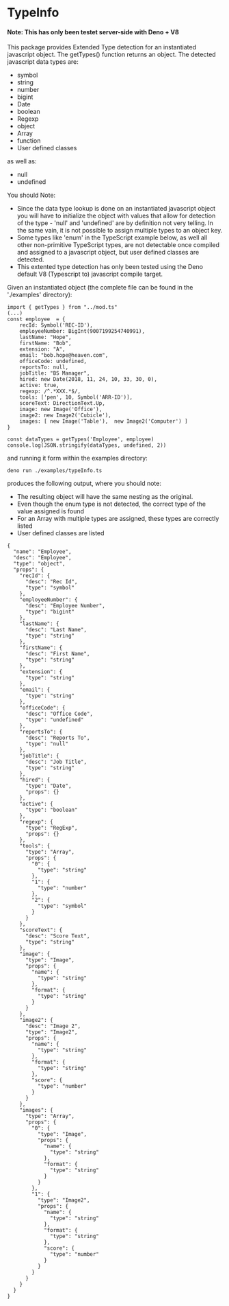 # TypeInfo 
#### Note: This has only been testet server-side with Deno + V8

This package provides Extended Type detection for an instantiated javascript object. The getTypes() function returns an object. The detected javascript data types are: 

- symbol
- string
- number
- bigint
- Date
- boolean
- Regexp
- object
- Array
- function
- User defined classes

as well as:

- null
- undefined


You should Note: 
- Since the data type lookup is done on an instantiated javascript object you will have to initialize the object with values that allow for detection of the type - 'null' and 'undefined' are by definition not very telling. In the same vain, it is not possible to assign multiple types to an object key.
- Some types like 'enum' in the TypeScript example below, as well all other non-primitive TypeScript types, are not detectable once compiled and assigned to a javascript object, but user defined classes are detected.
- This extented type detection has only been tested using the Deno default V8 (Typescript to) javascript compile target.

Given an instantiated object (the complete file can be found in the './examples' directory):

```
import { getTypes } from "../mod.ts"
(...)
const employee  = {
    recId: Symbol('REC-ID'),
    employeeNumber: BigInt(9007199254740991),
	lastName: "Hope",
	firstName: "Bob",
	extension: "A",
	email: "bob.hope@heaven.com",
	officeCode: undefined,
	reportsTo: null,
    jobTitle: "BS Manager",
    hired: new Date(2018, 11, 24, 10, 33, 30, 0),
    active: true,
    regexp: /^.*XXX.*$/,
    tools: ['pen', 10, Symbol('ARR-ID')],
    scoreText: DirectionText.Up,
    image: new Image('Office'),
    image2: new Image2('Cubicle'),
    images: [ new Image('Table'),  new Image2('Computer') ]
}

const dataTypes = getTypes('Employee', employee)
console.log(JSON.stringify(dataTypes, undefined, 2))
```
and running it form within the examples directory: 

```
deno run ./examples/typeInfo.ts

```
produces the following output, where you should note:

- The resulting object will have the same nesting as the original.
- Even though the enum type is not detected, the correct type of the value assigned is found
- For an Array with multiple types are assigned, these types are correctly listed
- User defined classes are listed

```
{
  "name": "Employee",
  "desc": "Employee",
  "type": "object",
  "props": {
    "recId": {
      "desc": "Rec Id",
      "type": "symbol"
    },
    "employeeNumber": {
      "desc": "Employee Number",
      "type": "bigint"
    },
    "lastName": {
      "desc": "Last Name",      
      "type": "string"
    },
    "firstName": {
      "desc": "First Name",     
      "type": "string"
    },
    "extension": {
      "type": "string"
    },
    "email": {
      "type": "string"
    },
    "officeCode": {
      "desc": "Office Code",
      "type": "undefined"
    },
    "reportsTo": {
      "desc": "Reports To",
      "type": "null"
    },
    "jobTitle": {
      "desc": "Job Title",
      "type": "string"
    },
    "hired": {
      "type": "Date",
      "props": {}
    },
    "active": {
      "type": "boolean"
    },
    "regexp": {
      "type": "RegExp",
      "props": {}
    },
    "tools": {
      "type": "Array",
      "props": {
        "0": {
          "type": "string"
        },
        "1": {
          "type": "number"
        },
        "2": {
          "type": "symbol"
        }
      }
    },
    "scoreText": {
      "desc": "Score Text",
      "type": "string"
    },
    "image": {
      "type": "Image",
      "props": {
        "name": {
          "type": "string"
        },
        "format": {
          "type": "string"
        }
      }
    },
    "image2": {
      "desc": "Image 2",
      "type": "Image2",
      "props": {
        "name": {
          "type": "string"
        },
        "format": {
          "type": "string"
        },
        "score": {
          "type": "number"
        }
      }
    },
    "images": {
      "type": "Array",
      "props": {
        "0": {
          "type": "Image",
          "props": {
            "name": {
              "type": "string"
            },
            "format": {
              "type": "string"
            }
          }
        },
        "1": {
          "type": "Image2",
          "props": {
            "name": {
              "type": "string"
            },
            "format": {
              "type": "string"
            },
            "score": {
              "type": "number"
            }
          }
        }
      }
    }
  }
}
```
